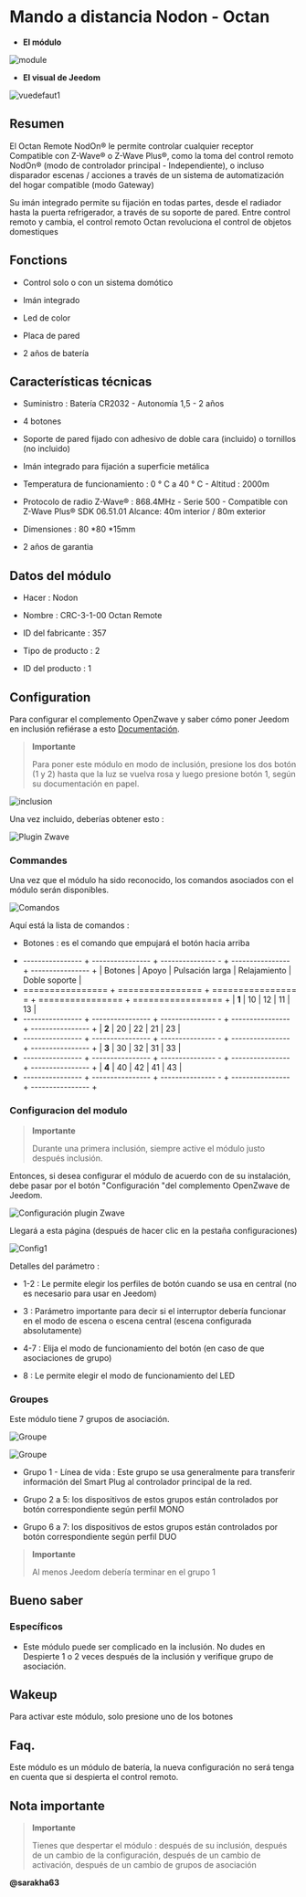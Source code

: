 Mando a distancia Nodon - Octan
==========================

-   **El módulo**

![module](images/nodon.octan/module.jpg)

-   **El visual de Jeedom**

![vuedefaut1](images/nodon.octan/vuedefaut1.jpg)

Resumen
------

El Octan Remote NodOn® le permite controlar cualquier receptor
Compatible con Z-Wave® o Z-Wave Plus®, como la toma del control remoto
NodOn® (modo de controlador principal - Independiente), o incluso disparador
escenas / acciones a través de un sistema de automatización del hogar compatible (modo
Gateway)

Su imán integrado permite su fijación en todas partes, desde el radiador hasta la puerta
refrigerador, a través de su soporte de pared. Entre control remoto
y cambia, el control remoto Octan revoluciona el control de objetos
domestiques

Fonctions
---------

-   Control solo o con un sistema domótico

-   Imán integrado

-   Led de color

-   Placa de pared

-   2 años de batería

Características técnicas
---------------------------

-   Suministro : Batería CR2032 - Autonomía 1,5 - 2 años

-   4 botones

-   Soporte de pared fijado con adhesivo de doble cara (incluido) o tornillos
    (no incluido)

-   Imán integrado para fijación a superficie metálica

-   Temperatura de funcionamiento : 0 ° C a 40 ° C - Altitud : 2000m

-   Protocolo de radio Z-Wave® : 868.4MHz - Serie 500 - Compatible con Z-Wave
    Plus® SDK 06.51.01 Alcance: 40m interior / 80m exterior

-   Dimensiones : 80 \*80 \*15mm

-   2 años de garantia

Datos del módulo
-----------------

-   Hacer : Nodon

-   Nombre : CRC-3-1-00 Octan Remote

-   ID del fabricante : 357

-   Tipo de producto : 2

-   ID del producto : 1

Configuration
-------------

Para configurar el complemento OpenZwave y saber cómo poner Jeedom en
inclusión refiérase a esto
[Documentación](https://doc.jeedom.com/es_ES/plugins/automation%20protocol/openzwave/).

> **Importante**
>
> Para poner este módulo en modo de inclusión, presione los dos
> botón (1 y 2) hasta que la luz se vuelva rosa y luego presione
> botón 1, según su documentación en papel.

![inclusion](images/nodon.octan/inclusion.jpg)

Una vez incluido, deberías obtener esto :

![Plugin Zwave](images/nodon.octan/information.jpg)

### Commandes

Una vez que el módulo ha sido reconocido, los comandos asociados con el módulo serán
disponibles.

![Comandos](images/nodon.octan/commandes.jpg)

Aquí está la lista de comandos :

-   Botones : es el comando que empujará el botón hacia arriba

+ ---------------- + ---------------- + --------------- - + ---------------- + ---------------- +
| Botones        | Apoyo          | Pulsación larga     | Relajamiento    | Doble soporte   |
+ ================ + ================ + ================ = + ================ + ================= +
| **1**          | 10             | 12             | 11             | 13             |
+ ---------------- + ---------------- + --------------- - + ---------------- + ---------------- +
| **2**          | 20             | 22             | 21             | 23             |
+ ---------------- + ---------------- + --------------- - + ---------------- + ---------------- +
| **3**          | 30             | 32             | 31             | 33             |
+ ---------------- + ---------------- + --------------- - + ---------------- + ---------------- +
| **4**          | 40             | 42             | 41             | 43             |
+ ---------------- + ---------------- + --------------- - + ---------------- + ---------------- +

### Configuracion del modulo

> **Importante**
>
> Durante una primera inclusión, siempre active el módulo justo después
> inclusión.

Entonces, si desea configurar el módulo de acuerdo con
de su instalación, debe pasar por el botón
"Configuración "del complemento OpenZwave de Jeedom.

![Configuración plugin Zwave](images/plugin/bouton_configuration.jpg)

Llegará a esta página (después de hacer clic en la pestaña
configuraciones)

![Config1](images/nodon.octan/config1.jpg)

Detalles del parámetro :

-   1-2 : Le permite elegir los perfiles de botón cuando se usa en
    central (no es necesario para usar en Jeedom)

-   3 : Parámetro importante para decir si el interruptor debería funcionar
    en el modo de escena o escena central (escena configurada absolutamente)

-   4-7 : Elija el modo de funcionamiento del botón (en caso de que
    asociaciones de grupo)

-   8 : Le permite elegir el modo de funcionamiento del LED

### Groupes

Este módulo tiene 7 grupos de asociación.

![Groupe](images/nodon.octan/groupe.jpg)

![Groupe](images/nodon.octan/groupe2.jpg)

-   Grupo 1 - Línea de vida : Este grupo se usa generalmente para
    transferir información del Smart Plug al controlador principal
    de la red.

-   Grupo 2 a 5: los dispositivos de estos grupos están controlados por
    botón correspondiente según perfil MONO

-   Grupo 6 a 7: los dispositivos de estos grupos están controlados por
    botón correspondiente según perfil DUO

> **Importante**
>
> Al menos Jeedom debería terminar en el grupo 1

Bueno saber
------------

### Específicos

-   Este módulo puede ser complicado en la inclusión. No dudes en
    Despierte 1 o 2 veces después de la inclusión y verifique
    grupo de asociación.

Wakeup
------

Para activar este módulo, solo presione uno de los botones

Faq.
------

Este módulo es un módulo de batería, la nueva configuración no será
tenga en cuenta que si despierta el control remoto.

Nota importante
---------------

> **Importante**
>
> Tienes que despertar el módulo : después de su inclusión, después de un cambio
> de la configuración, después de un cambio de activación, después de un
> cambio de grupos de asociación

**@sarakha63**
